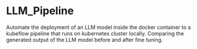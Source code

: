 # LLM_Pipeline
Automate the deployment of an LLM model inside the docker container to a kubeflow pipeline that runs on kubernetes cluster locally.
Comparing the generated output of the LLM model before and after fine tuning.
